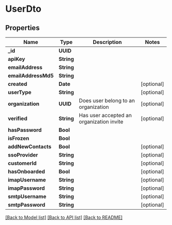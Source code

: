 # UserDto

## Properties
Name | Type | Description | Notes
------------ | ------------- | ------------- | -------------
**_id** | **UUID** |  | 
**apiKey** | **String** |  | 
**emailAddress** | **String** |  | 
**emailAddressMd5** | **String** |  | 
**created** | **Date** |  | [optional] 
**userType** | **String** |  | [optional] 
**organization** | **UUID** | Does user belong to an organization | [optional] 
**verified** | **String** | Has user accepted an organization invite | [optional] 
**hasPassword** | **Bool** |  | 
**isFrozen** | **Bool** |  | 
**addNewContacts** | **Bool** |  | [optional] 
**ssoProvider** | **String** |  | [optional] 
**customerId** | **String** |  | [optional] 
**hasOnboarded** | **Bool** |  | [optional] 
**imapUsername** | **String** |  | [optional] 
**imapPassword** | **String** |  | [optional] 
**smtpUsername** | **String** |  | [optional] 
**smtpPassword** | **String** |  | [optional] 

[[Back to Model list]](../README#documentation-for-models) [[Back to API list]](../README#documentation-for-api-endpoints) [[Back to README]](../README)


